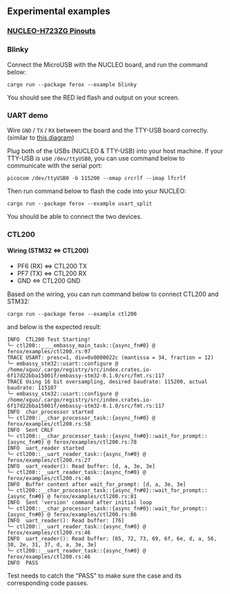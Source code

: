 ## Experimental examples

### [NUCLEO-H723ZG Pinouts](https://os.mbed.com/platforms/ST-Nucleo-H743ZI2/)

### Blinky
Connect the MicroUSB with the NUCLEO board, and run the command below:
```
cargo run --package ferox --example blinky
```

You should see the RED led flash and output on your screen.

### UART demo
Wire `GND` / `TX` / `RX` between the board and the TTY-USB board correctly. (similar to [this diagram](https://microcontrollerslab.com/wp-content/uploads/2021/12/STM32-with-FTDI-programmer-connection-diagram.jpg))

Plug both of the USBs (NUCLEO & TTY-USB) into your host machine. If your TTY-USB is use `/dev/ttyUSB0`, you can use command below to communicate with the serial port:
```
picocom /dev/ttyUSB0 -b 115200 --omap crcrlf --imap lfcrlf
```

Then run command below to flash the code into your NUCLEO:
```
cargo run --package ferox --example usart_split
```

You should be able to connect the two devices.

### CTL200

#### Wiring (STM32 <=> CTL200)
- PF6 (RX) <=> CTL200 TX
- PF7 (TX) <=> CTL200 RX
- GND <=> CTL200 GND

Based on the wiring, you can run command below to connect CTL200 and STM32:
```shell
cargo run --package ferox --example ctl200
```

and below is the expected result:
```
INFO  CTL200 Test Starting!
└─ ctl200::____embassy_main_task::{async_fn#0} @ ferox/examples/ctl200.rs:97  
TRACE USART: presc=1, div=0x0000022c (mantissa = 34, fraction = 12)
└─ embassy_stm32::usart::configure @ /home/xguo/.cargo/registry/src/index.crates.io-6f17d22bba15001f/embassy-stm32-0.1.0/src/fmt.rs:117 
TRACE Using 16 bit oversampling, desired baudrate: 115200, actual baudrate: 115107
└─ embassy_stm32::usart::configure @ /home/xguo/.cargo/registry/src/index.crates.io-6f17d22bba15001f/embassy-stm32-0.1.0/src/fmt.rs:117 
INFO  char_processor started
└─ ctl200::__char_processor_task::{async_fn#0} @ ferox/examples/ctl200.rs:58  
INFO  Sent CRLF
└─ ctl200::__char_processor_task::{async_fn#0}::wait_for_prompt::{async_fn#0} @ ferox/examples/ctl200.rs:78  
INFO  uart_reader started
└─ ctl200::__uart_reader_task::{async_fn#0} @ ferox/examples/ctl200.rs:27  
INFO  uart_reader(): Read buffer: [d, a, 3e, 3e]
└─ ctl200::__uart_reader_task::{async_fn#0} @ ferox/examples/ctl200.rs:46  
INFO  Buffer content after wait_for_prompt: [d, a, 3e, 3e]
└─ ctl200::__char_processor_task::{async_fn#0}::wait_for_prompt::{async_fn#0} @ ferox/examples/ctl200.rs:81  
INFO  Sent 'version' command after initial loop
└─ ctl200::__char_processor_task::{async_fn#0}::wait_for_prompt::{async_fn#0} @ ferox/examples/ctl200.rs:86  
INFO  uart_reader(): Read buffer: [76]
└─ ctl200::__uart_reader_task::{async_fn#0} @ ferox/examples/ctl200.rs:46  
INFO  uart_reader(): Read buffer: [65, 72, 73, 69, 6f, 6e, d, a, 56, 30, 2e, 31, 37, d, a, 3e, 3e]
└─ ctl200::__uart_reader_task::{async_fn#0} @ ferox/examples/ctl200.rs:46  
INFO  PASS
```

Test needs to catch the "PASS" to make sure the case and its corresponding code passes.